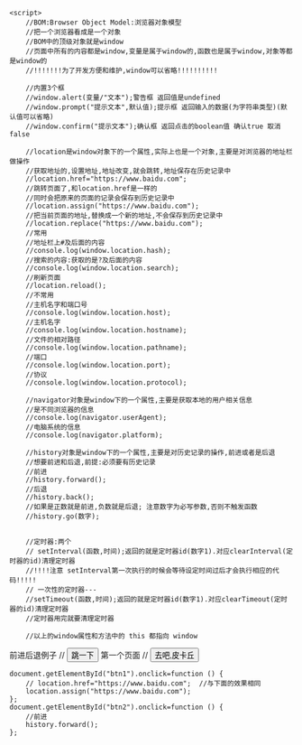 
    <script>
        //BOM:Browser Object Model:浏览器对象模型
        //把一个浏览器看成是一个对象
        //BOM中的顶级对象就是window
        //页面中所有的内容都是window,变量是属于window的,函数也是属于window,对象等都是window的
        //!!!!!!!为了开发方便和维护,window可以省略!!!!!!!!!!

        //内置3个框
        //window.alert(变量/"文本");警告框 返回值是undefined
        //window.prompt("提示文本",默认值);提示框 返回输入的数据(为字符串类型)(默认值可以省略)
        //window.confirm("提示文本");确认框 返回点击的boolean值 确认true 取消false

        //location是window对象下的一个属性,实际上也是一个对象,主要是对浏览器的地址栏做操作
        //获取地址的,设置地址,地址改变,就会跳转,地址保存在历史记录中
        //location.href="https://www.baidu.com";
        //跳转页面了,和location.href是一样的
        //同时会把原来的页面的记录会保存到历史记录中
        //location.assign("https://www.baidu.com");
        //把当前页面的地址,替换成一个新的地址,不会保存到历史记录中
        //location.replace("https://www.baidu.com");
        //常用
        //地址栏上#及后面的内容
        //console.log(window.location.hash);
        //搜索的内容:获取的是?及后面的内容
        //console.log(window.location.search);
        //刷新页面
        //location.reload();
        //不常用
        //主机名字和端口号
        //console.log(window.location.host);
        //主机名字
        //console.log(window.location.hostname);
        //文件的相对路径
        //console.log(window.location.pathname);
        //端口
        //console.log(window.location.port);
        //协议
        //console.log(window.location.protocol);

        //navigator对象是window下的一个属性,主要是获取本地的用户相关信息
        //是不同浏览器的信息
        //console.log(navigator.userAgent);
        //电脑系统的信息
        //console.log(navigator.platform);

        //history对象是window下的一个属性,主要是对历史记录的操作,前进或者是后退
        //想要前进和后退,前提:必须要有历史记录
        //前进
        //history.forward();
        //后退
        //history.back();
        //如果是正数就是前进,负数就是后退; 注意数字为必写参数,否则不触发函数
        //history.go(数字);


        //定时器:两个
        // setInterval(函数,时间);返回的就是定时器id(数字1).对应clearInterval(定时器的id)清理定时器
        //!!!!注意 setInterval第一次执行的时候会等待设定时间过后才会执行相应的代码!!!!!
        // 一次性的定时器---
        //setTimeout(函数,时间);返回的就是定时器id(数字1).对应clearTimeout(定时器的id)清理定时器
        //定时器用完就要清理定时器

        //以上的window属性和方法中的 this 都指向 window

前进后退例子
// <input type="button" value="跳一下" id="btn1"/>
第一个页面
// <input type="button" value="去吧,皮卡丘" id="btn2"/>

    document.getElementById("btn1").onclick=function () {
        // location.href="https://www.baidu.com";  //与下面的效果相同
        location.assign("https://www.baidu.com");
    };
    document.getElementById("btn2").onclick=function () {
        //前进
        history.forward();
    };
</script>

